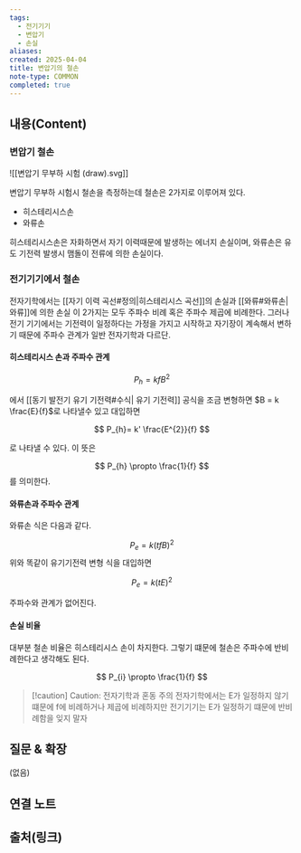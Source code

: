 ```yaml
---
tags:
  - 전기기기
  - 변압기
  - 손실
aliases: 
created: 2025-04-04
title: 변압기의 철손
note-type: COMMON
completed: true
---
```


## 내용(Content)

### 변압기 철손

![[변압기 무부하 시험 (draw).svg]]

변압기 무부하 시험시 철손을 측정하는데 철손은 2가지로 이루어져 있다.

- 히스테리시스손
- 와류손

히스테리시스손은 자화하면서 자기 이력때문에 발생하는 에너지 손실이며, 와류손은 유도 기전력 발생시 맴돌이 전류에 의한 손실이다.


### 전기기기에서 철손

전자기학에서는 [[자기 이력 곡선#정의|히스테리시스 곡선]]의 손실과 [[와류#와류손|와류]]에 의한 손실 이 2가지는 모두 주파수 비례 혹은 주파수 제곱에 비례한다. 그러나 전기 기기에서는 기전력이 일정하다는 가정을 가지고 시작하고 자기장이 계속해서 변하기 때문에 주파수 관계가 일반 전자기학과 다르단.

#### 히스테리시스 손과 주파수 관계

$$
P_{h} = kfB^{2}
$$

에서 [[동기 발전기 유기 기전력#수식| 유기 기전력]] 공식을 조금 변형하면 $B = k \frac{E}{f}$로 나타낼수 있고 대입하면

$$
P_{h}= k' \frac{E^{2}}{f}
$$

로 나타낼 수 있다. 이 뜻은

$$
P_{h} \propto \frac{1}{f}
$$
를 의미한다.

#### 와류손과 주파수 관계

와류손 식은 다음과 같다.

$$
P_{e} = k(tfB)^{2}
$$
위와 똑같이 유기기전력 변형 식을 대입하면

$$
P_{e} = k(tE)^{2}
$$

주파수와 관계가 없어진다.

#### 손실 비율

대부분 철손 비율은 히스테리시스 손이 차지한다. 그렇기 떄문에 철손은 주파수에 반비례한다고 생각해도 된다.

$$
P_{i} \propto \frac{1}{f}
$$

>[!caution] Caution: 전자기학과 혼동 주의
>전자기학에서는 E가 일정하지 않기 떄문에 f에 비례하거나 제곱에 비례하지만 전기기기는 E가 일정하기 떄문에 반비례함을 잊지 말자

## 질문 & 확장

(없음)

## 연결 노트

## 출처(링크)


